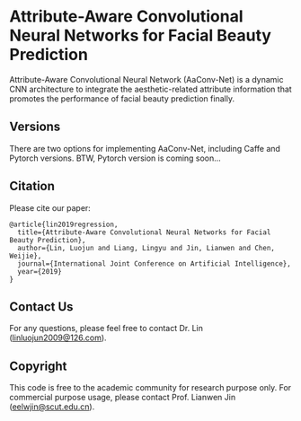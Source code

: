 # Attribute-Aware Convolutional Neural Networks for Facial Beauty Prediction

Attribute-Aware Convolutional Neural Network (AaConv-Net) is a dynamic CNN architecture to integrate the aesthetic-related attribute information that promotes the performance of facial beauty prediction finally.

## Versions
There are two options for implementing AaConv-Net, including Caffe and Pytorch versions.
BTW, Pytorch version is coming soon...

## Citation
Please cite our paper:
```
@article{lin2019regression,
  title={Attribute-Aware Convolutional Neural Networks for Facial Beauty Prediction},
  author={Lin, Luojun and Liang, Lingyu and Jin, Lianwen and Chen, Weijie},
  journal={International Joint Conference on Artificial Intelligence},
  year={2019}
}
```

## Contact Us
For any questions, please feel free to contact Dr. Lin (linluojun2009@126.com).

## Copyright
This code is free to the academic community for research purpose only. For commercial purpose usage, please contact Prof. Lianwen Jin (eelwjin@scut.edu.cn).

